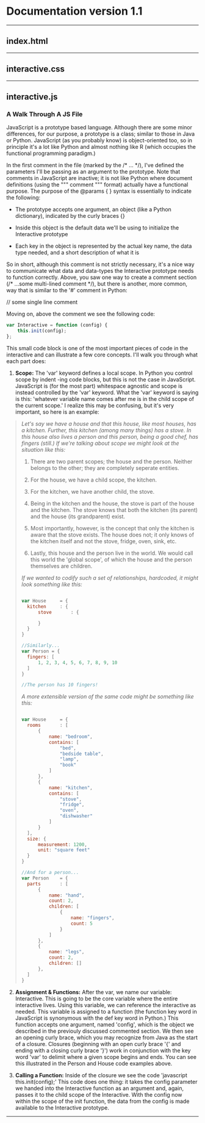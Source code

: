 # **Documentation version 1.1**
---
## **index.html**


---
## **interactive.css**


---
## **interactive.js**

### **A Walk Through A JS File**

JavaScript is a prototype based language. Although there are some minor differences,
for our purpose, a prototype is a class; similar to those in Java or Python. JavaScript
(as you probably know) is object-oriented too, so in principle it's a lot like Python 
and almost nothing like R (which occupies the functional programming paradigm.)

In the first comment in the file (marked by the /* ... */), I've defined the parameters 
I'll be passing as an argument to the prototype. Note that comments in JavaScript are
inactive; it is not like Python where document definitions (using the """ comment """ 
format) actually have a functional purpose. The purpose of the @params { } syntax is 
essentially to indicate the following:

* The prototype accepts one argument, an object (like a Python dictionary), indicated by
the curly braces {}

* Inside this object is the default data we'll be using to initialize the Interactive
prototype

* Each key in the object is represented by the actual key name, the data type needed, and
a short description of what it is

So in short, although this comment is not strictly necessary, it's a nice way to communicate
what data and data-types the Interactive prototype needs to function correctly. Above, you 
saw one way to create a comment section (/* ...some multi-lined comment */), but there is 
another, more common, way that is similar to the '#' comment in Python: 

// some single line comment

Moving on, above the comment we see the following code:

~~~~javascript
var Interactive = function (config) {
	this.init(config);
};
~~~~

This small code block is one of the most important pieces of code in the interactive and can
illustrate a few core concepts. I'll walk you through what each part does:


1. **Scope:** The 'var' keyword defines a local scope. In Python you control scope by indent
-ing code blocks, but this is not the case in JavaScript. JavaScript is (for the most part) 
whitespace agnostic and scope is instead controlled by the 'var' keyword. What the 'var' 
keyword is saying is this: 'whatever variable name comes after me is in the child scope of 
the current scope.' I realize this may be confusing, but it's very important, so here is an 
example: 

> *Let's say we have a house and that this house, like most houses, has a kitchen. Further,*
> *this kitchen (among many things) has a stove. In this house also lives a person and this*
> *person, being a good chef, has fingers (still.) If we're talking about scope we might look*
> *at the situation like this:*
> 
> 1. There are two parent scopes; the house and the person. Neither belongs to the other; they
> are completely seperate entities.
> 
> 2. For the house, we have a child scope, the kitchen.
> 
> 3. For the kitchen, we have another child, the stove. 
> 
> 4. Being in the kitchen and the house, the stove is part of the house and the kitchen. The 
> stove knows that both the kitchen (its parent) and the house (its grandparent) exist.
> 
> 5. Most importantly, however, is the concept that only the kitchen is aware that the stove 
> exists. The house does not; it only knows of the kitchen itself and not the stove, fridge, 
> oven, sink, etc. 
> 
> 6. Lastly, this house and the person live in the world. We would call this world the 
> 'global scope', of which the house and the person themselves are children.
> 
> *If we wanted to codify such a set of relationships, hardcoded, it might look something*
> *like this:*
> 
> ~~~~javascript
> 
> var House 	= {
> 	kitchen		: {
> 		stove		: {
> 
> 		}
> 	}
> }
> 
> //Similarly...
> var Person = {
> 	fingers: [
> 		1, 2, 3, 4, 5, 6, 7, 8, 9, 10
> 	]
> }
> 
> //The person has 10 fingers!
> 
> ~~~~
> 
> *A more extensible version of the same code might be something like this:*
> 
> ~~~~javascript
> 
> var House 	= {
> 	rooms		: [
> 		{
> 			name: "bedroom",
> 			contains: [
> 				"bed",
> 				"bedside table",
> 				"lamp",
> 				"book"
> 			]
> 		},
> 		{
> 			name: "kitchen",
> 			contains: [
> 				"stove",
> 				"fridge",
> 				"oven",
> 				"dishwasher"
> 			]
> 		}
> 	],
> 	size: {
> 		measurement: 1200,
> 		unit: "square feet"
> 	}
> }
> 
> //And for a person...
> var Person 	= {
> 	parts 		: [
> 		{
> 			name: "hand",
> 			count: 2,
> 			children: [
> 				{
> 					name: "fingers",
> 					count: 5
> 				}
> 			]
> 		},
> 		{
> 			name: "legs",
> 			count: 2,
> 			children: []
> 		},
> 	]
> }
> 
> ~~~~

2. **Assignment & Functions:** After the var, we name our variable: Interactive. This is going 
to be the core variable where the entire interactive lives. Using this variable, we can 
reference the interactive as needed. This variable is assigned to a function (the function key
word in JavaScript is synonymous with the def key word in Python.) This function accepts one 
argument, named 'config', which is the object we described in the previouly discussed commented
section. We then see an opening curly brace, which you may recognize from Java as the start of 
a closure. Closures (beginning with an open curly brace '{' and ending with a closing curly 
brace '}') work in conjunction with the key word 'var' to delimit where a given scope begins 
and ends. You can see this illustrated in the Person and House code examples above. 

3. **Calling a Function:** Inside of the closure we see the code 'javascript this.init(config);'
This code does one thing: it takes the config parameter we handed into the Interactive function
as an argument and, again, passes it to the child scope of the Interactive. With the config
now within the scope of the init function, the data from the config is made available to the
Interactive prototype. 

---
